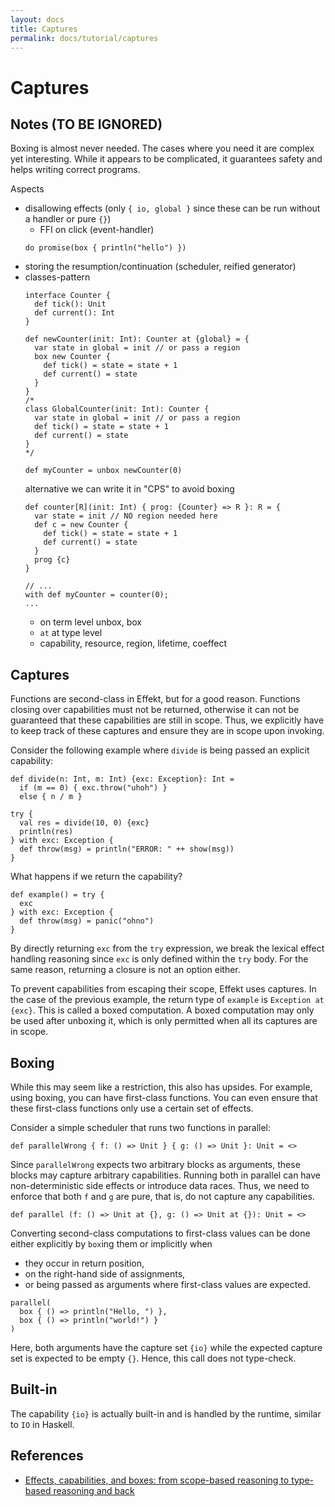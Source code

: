 ```yaml
---
layout: docs
title: Captures
permalink: docs/tutorial/captures
---
```


# Captures

## Notes (TO BE IGNORED)

Boxing is almost never needed. The cases where you need it are complex yet interesting. While it appears to be complicated, it guarantees safety and helps writing correct programs.

Aspects

- disallowing effects (only `{ io, global }` since these can be run without a handler or pure `{}`)
  - FFI on click (event-handler)
  ```
  do promise(box { println("hello") })
  ```
- storing the resumption/continuation (scheduler, reified generator)
- classes-pattern
  ```
  interface Counter {
    def tick(): Unit
    def current(): Int
  }

  def newCounter(init: Int): Counter at {global} = {
    var state in global = init // or pass a region
    box new Counter {
      def tick() = state = state + 1
      def current() = state
    }
  }
  /*
  class GlobalCounter(init: Int): Counter {
    var state in global = init // or pass a region
    def tick() = state = state + 1
    def current() = state
  }
  */

  def myCounter = unbox newCounter(0)
  ```
  alternative we can write it in "CPS" to avoid boxing
  ```
  def counter[R](init: Int) { prog: {Counter} => R }: R = {
    var state = init // NO region needed here
    def c = new Counter {
      def tick() = state = state + 1
      def current() = state
    }
    prog {c}
  }

  // ...
  with def myCounter = counter(0);
  ...
  ```
  - on term level unbox, box
  - `at` at type level
  - capability, resource, region, lifetime, coeffect

## Captures

Functions are second-class in Effekt, but for a good reason. Functions closing over capabilities must not be returned, otherwise it can not be guaranteed that these capabilities are still in scope.
Thus, we explicitly have to keep track of these captures and ensure they are in scope upon invoking.

Consider the following example where `divide` is being passed an explicit capability:

```
def divide(n: Int, m: Int) {exc: Exception}: Int =
  if (m == 0) { exc.throw("uhoh") }
  else { n / m }
```

```effekt:repl
try { 
  val res = divide(10, 0) {exc}
  println(res)
} with exc: Exception {  
  def throw(msg) = println("ERROR: " ++ show(msg))
}
```

What happens if we return the capability?

```
def example() = try {
  exc
} with exc: Exception { 
  def throw(msg) = panic("ohno")
}
```

By directly returning `exc` from the `try` expression, we break the lexical effect handling reasoning since `exc` is only defined within the `try` body.
For the same reason, returning a closure is not an option either.

To prevent capabilities from escaping their scope, Effekt uses captures. In the case of the previous example, the return type of `example` is `Exception at {exc}`. This is called
a boxed computation. A boxed computation may only be used after unboxing it, which is only permitted when all its captures are in scope.

## Boxing

While this may seem like a restriction, this also has upsides. For example, using boxing, you can have first-class functions. You can even ensure that these first-class functions
only use a certain set of effects.

Consider a simple scheduler that runs two functions in parallel:

```
def parallelWrong { f: () => Unit } { g: () => Unit }: Unit = <>
```

Since `parallelWrong` expects two arbitrary blocks as arguments, these blocks may capture arbitrary capabilities.
Running both in parallel can have non-deterministic side effects or introduce data races.
Thus, we need to enforce that both `f` and `g` are pure, that is, do not capture any capabilities.

```
def parallel (f: () => Unit at {}, g: () => Unit at {}): Unit = <>
```

Converting second-class computations to first-class values can be done either explicitly by `box`ing them or implicitly when
- they occur in return position,
- on the right-hand side of assignments,
- or being passed as arguments where first-class values are expected.

```effekt:repl
parallel(
  box { () => println("Hello, ") },
  box { () => println("world!") }
)
```

Here, both arguments have the capture set `{io}` while the expected capture set is expected to be empty `{}`. Hence, this call does not type-check.

## Built-in 

The capability `{io}` is actually built-in and is handled by the runtime, similar to `IO` in Haskell.

## References

- [Effects, capabilities, and boxes: from scope-based reasoning to type-based reasoning and back](https://dl.acm.org/doi/10.1145/3527320)
